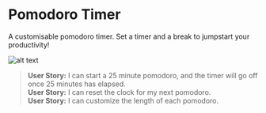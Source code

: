# Pomodoro Timer

A customisable pomodoro timer. Set a timer and a break to jumpstart your productivity!

![alt text](https://caleb-ellis.github.io/assets/img/pomodoro.jpg)

>**User Story:** I can start a 25 minute pomodoro, and the timer will go off once 25 minutes has elapsed.<br>
>**User Story:** I can reset the clock for my next pomodoro.<br>
>**User Story:** I can customize the length of each pomodoro.<br>
